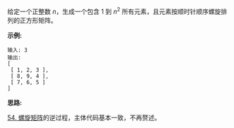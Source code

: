 给定一个正整数 *n*，生成一个包含 1 到 *n*<sup>2</sup> 所有元素，且元素按顺时针顺序螺旋排列的正方形矩阵。

**示例:**

```
输入: 3
输出:
[
 [ 1, 2, 3 ],
 [ 8, 9, 4 ],
 [ 7, 6, 5 ]
]
```

**思路:**

[54. 螺旋矩阵](https://github.com/Tarocch1/leetcode/tree/master/problems/51%20-%20100/54.%20%E8%9E%BA%E6%97%8B%E7%9F%A9%E9%98%B5)的逆过程，主体代码基本一致，不再赘述。
